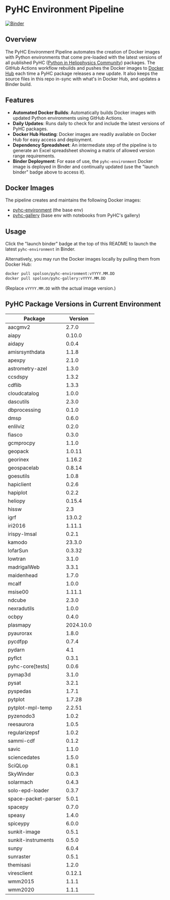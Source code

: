 # PyHC Environment Pipeline
[![Binder](https://binder.opensci.2i2c.cloud/badge_logo.svg)](https://binder.opensci.2i2c.cloud/v2/gh/heliophysicsPy/science-platforms-coordination/pyhc)

## Overview
The PyHC Environment Pipeline automates the creation of Docker images with Python environments that come pre-loaded with the latest versions of all published PyHC ([Python in Heliophysics Community](https://pyhc.org/projects)) packages. The GitHub Actions workflow rebuilds and pushes the Docker images to [Docker Hub](https://hub.docker.com/u/spolson) each time a PyHC package releases a new update. It also keeps the source files in this repo in-sync with what's in Docker Hub, and updates a Binder build.

## Features
- **Automated Docker Builds**: Automatically builds Docker images with updated Python environments using GitHub Actions.
- **Daily Updates**: Runs daily to check for and include the latest versions of PyHC packages.
- **Docker Hub Hosting**: Docker images are readily available on Docker Hub for easy access and deployment.
- **Dependency Spreadsheet**: An intermediate step of the pipeline is to generate an Excel spreadsheet showing a matrix of allowed version range requirements.
- **Binder Deployment**: For ease of use, the `pyhc-environment` Docker image is deployed in Binder and continually updated (use the "launch binder" badge above to access it). 

## Docker Images
The pipeline creates and maintains the following Docker images:
- [pyhc-environment](https://hub.docker.com/r/spolson/pyhc-environment) (the base env)
- [pyhc-gallery](https://hub.docker.com/r/spolson/pyhc-gallery) (base env with notebooks from PyHC's gallery)

## Usage
Click the "launch binder" badge at the top of this README to launch the latest `pyhc-environment` in Binder.

Alternatively, you may run the Docker images locally by pulling them from Docker Hub:

```bash
docker pull spolson/pyhc-environment:vYYYY.MM.DD
docker pull spolson/pyhc-gallery:vYYYY.MM.DD
```
(Replace `vYYYY.MM.DD` with the actual image version.)

## PyHC Package Versions in Current Environment
Package | Version
---|---
aacgmv2 | 2.7.0
aiapy | 0.10.0
aidapy | 0.0.4
amisrsynthdata | 1.1.8
apexpy | 2.1.0
astrometry-azel | 1.3.0
ccsdspy | 1.3.2
cdflib | 1.3.3
cloudcatalog | 1.0.0
dascutils | 2.3.0
dbprocessing | 0.1.0
dmsp | 0.6.0
enlilviz | 0.2.0
fiasco | 0.3.0
gcmprocpy | 1.1.0
geopack | 1.0.11
georinex | 1.16.2
geospacelab | 0.8.14
goesutils | 1.0.8
hapiclient | 0.2.6
hapiplot | 0.2.2
heliopy | 0.15.4
hissw | 2.3
igrf | 13.0.2
iri2016 | 1.11.1
irispy-lmsal | 0.2.1
kamodo | 23.3.0
lofarSun | 0.3.32
lowtran | 3.1.0
madrigalWeb | 3.3.1
maidenhead | 1.7.0
mcalf | 1.0.0
msise00 | 1.11.1
ndcube | 2.3.0
nexradutils | 1.0.0
ocbpy | 0.4.0
plasmapy | 2024.10.0
pyaurorax | 1.8.0
pycdfpp | 0.7.4
pydarn | 4.1
pyflct | 0.3.1
pyhc-core[tests] | 0.0.6
pymap3d | 3.1.0
pysat | 3.2.1
pyspedas | 1.7.1
pytplot | 1.7.28
pytplot-mpl-temp | 2.2.51
pyzenodo3 | 1.0.2
reesaurora | 1.0.5
regularizepsf | 1.0.2
sammi-cdf | 0.1.2
savic | 1.1.0
sciencedates | 1.5.0
SciQLop | 0.8.1
SkyWinder | 0.0.3
solarmach | 0.4.3
solo-epd-loader | 0.3.7
space-packet-parser | 5.0.1
spacepy | 0.7.0
speasy | 1.4.0
spiceypy | 6.0.0
sunkit-image | 0.5.1
sunkit-instruments | 0.5.0
sunpy | 6.0.4
sunraster | 0.5.1
themisasi | 1.2.0
viresclient | 0.12.1
wmm2015 | 1.1.1
wmm2020 | 1.1.1

